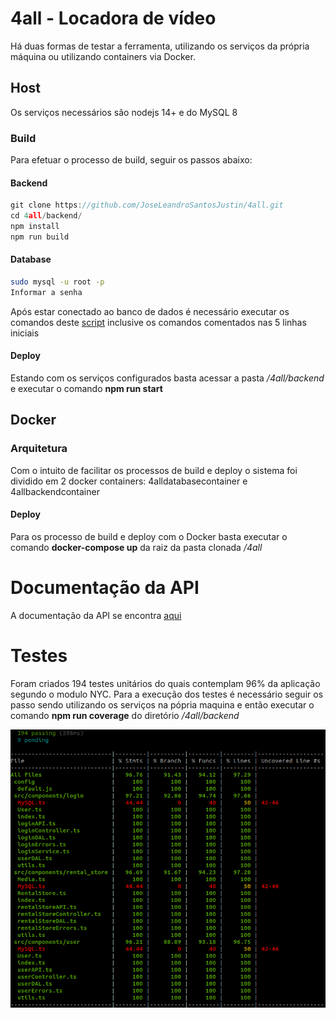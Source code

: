 #  4all - Locadora de vídeo
Há duas formas de testar a ferramenta, utilizando os serviços da própria máquina ou utilizando containers via Docker.

## Host
Os serviços necessários são nodejs 14+ e do MySQL 8

### Build
Para efetuar o processo de build, seguir os passos abaixo:

#### Backend
```javascript
git clone https://github.com/JoseLeandroSantosJustin/4all.git
cd 4all/backend/
npm install
npm run build
```
#### Database
```bash
sudo mysql -u root -p
Informar a senha
```
Após estar conectado ao banco de dados é necessário executar os comandos deste [script](./database/script/schema.sql) inclusive os comandos comentados nas 5 linhas iniciais

#### Deploy
Estando com os serviços configurados basta acessar a pasta */4all/backend* e executar o comando **npm run start**

## Docker
### Arquitetura
Com o intuito de facilitar os processos de build e deploy o sistema foi dividido em 2 docker containers: 4alldatabasecontainer e 4allbackendcontainer

#### Deploy
Para os processo de build e deploy com o Docker basta executar o comando **docker-compose up** da raiz da pasta clonada */4all*

# Documentação da API
A documentação da API se encontra [aqui](./documentation/documentation.md)

# Testes
Foram criados 194 testes unitários do quais contemplam 96% da aplicação segundo o modulo NYC. Para a execução dos testes é necessário seguir os passo sendo utilizando os serviços na pópria maquina e então executar o comando **npm run coverage** do diretório */4all/backend*

![](./documentation/images/test.png)
